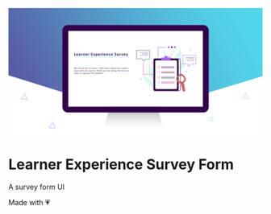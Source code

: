 ![Survey Form](images/survey_preview.jpg)

# Learner Experience Survey Form
A survey form UI<br/>

Made with :heartpulse:
